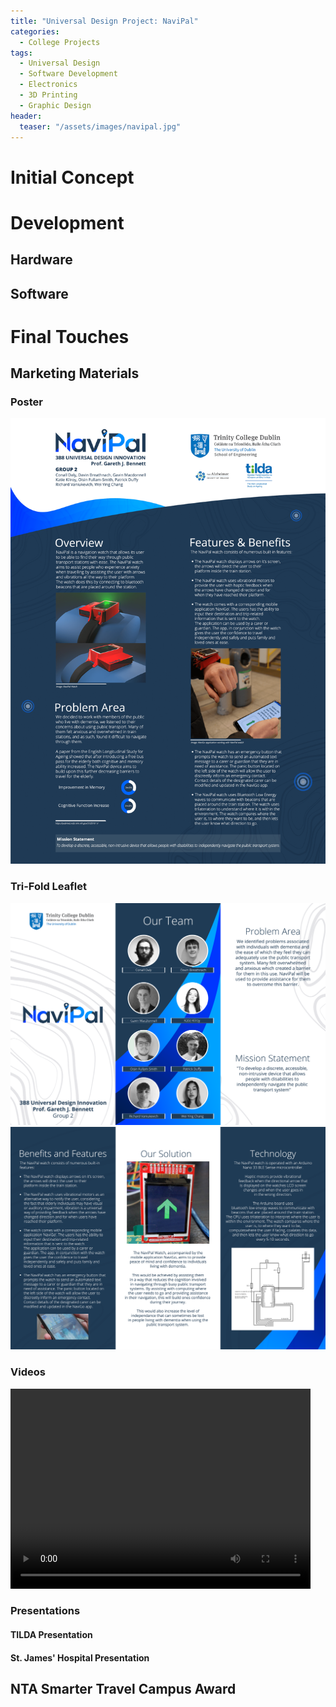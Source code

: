 ```yaml
---
title: "Universal Design Project: NaviPal"
categories:
  - College Projects
tags:
  - Universal Design
  - Software Development
  - Electronics
  - 3D Printing
  - Graphic Design
header:
  teaser: "/assets/images/navipal.jpg"
---
```


# Initial Concept

# Development
## Hardware
## Software

# Final Touches

## Marketing Materials

### Poster
<img src="/assets/images/navipal-poster.png" alt="">

### Tri-Fold Leaflet
<img src="/assets/images/navipal-leaflet-1.png" alt="">
<img src="/assets/images/navipal-leaflet-2.png" alt="">

### Videos
<video width="480" height="320" controls="controls">
  <source src="/assets/videos/navipal-video-1.mp4" type="video/mp4">
</video>

### Presentations
#### TILDA Presentation
<object data="/assets/documents/NaviPal-TILDA-Presentation.pdf" width="1000" height="1000" type='application/pdf'></object>
#### St. James' Hospital Presentation
<object data="/assets/documents/NaviPal-SJH-Presentation.pdf" width="1000" height="1000" type='application/pdf'></object>

## NTA Smarter Travel Campus Award
<object data="/assets/documents/Smarter-Travel-Campus-Awards-Finalists-Certificate.pdf" width="1000" height="1000" type='application/pdf'></object>
